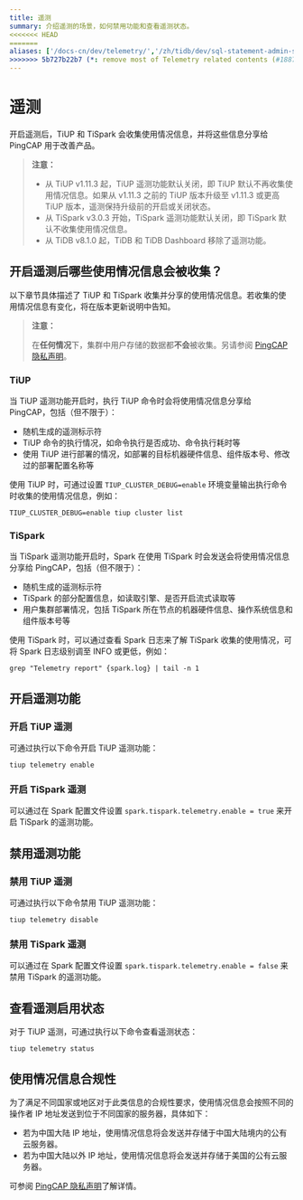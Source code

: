 ```yaml
---
title: 遥测
summary: 介绍遥测的场景，如何禁用功能和查看遥测状态。
<<<<<<< HEAD
=======
aliases: ['/docs-cn/dev/telemetry/','/zh/tidb/dev/sql-statement-admin-show-telemetry']
>>>>>>> 5b727b22b7 (*: remove most of Telemetry related contents (#18878))
---
```


# 遥测

开启遥测后，TiUP 和 TiSpark 会收集使用情况信息，并将这些信息分享给 PingCAP 用于改善产品。

> **注意：**
>
> - 从 TiUP v1.11.3 起，TiUP 遥测功能默认关闭，即 TiUP 默认不再收集使用情况信息。如果从 v1.11.3 之前的 TiUP 版本升级至 v1.11.3 或更高 TiUP 版本，遥测保持升级前的开启或关闭状态。
> - 从 TiSpark v3.0.3 开始，TiSpark 遥测功能默认关闭，即 TiSpark 默认不收集使用情况信息。
> - 从 TiDB v8.1.0 起，TiDB 和 TiDB Dashboard 移除了遥测功能。

## 开启遥测后哪些使用情况信息会被收集？

以下章节具体描述了 TiUP 和 TiSpark 收集并分享的使用情况信息。若收集的使用情况信息有变化，将在版本更新说明中告知。

> **注意：**
>
> 在**任何情况**下，集群中用户存储的数据都**不会**被收集。另请参阅 [PingCAP 隐私声明](https://pingcap.com/zh/privacy-policy/)。

### TiUP

当 TiUP 遥测功能开启时，执行 TiUP 命令时会将使用情况信息分享给 PingCAP，包括（但不限于）：

- 随机生成的遥测标示符
- TiUP 命令的执行情况，如命令执行是否成功、命令执行耗时等
- 使用 TiUP 进行部署的情况，如部署的目标机器硬件信息、组件版本号、修改过的部署配置名称等

使用 TiUP 时，可通过设置 `TIUP_CLUSTER_DEBUG=enable` 环境变量输出执行命令时收集的使用情况信息，例如：

```shell
TIUP_CLUSTER_DEBUG=enable tiup cluster list
```

### TiSpark

当 TiSpark 遥测功能开启时，Spark 在使用 TiSpark 时会发送会将使用情况信息分享给 PingCAP，包括（但不限于）：

- 随机生成的遥测标示符
- TiSpark 的部分配置信息，如读取引擎、是否开启流式读取等
- 用户集群部署情况，包括 TiSpark 所在节点的机器硬件信息、操作系统信息和组件版本号等

使用 TiSpark 时，可以通过查看 Spark 日志来了解 TiSpark 收集的使用情况，可将 Spark 日志级别调至 INFO 或更低，例如：

```shell
grep "Telemetry report" {spark.log} | tail -n 1
```

## 开启遥测功能

### 开启 TiUP 遥测

可通过执行以下命令开启 TiUP 遥测功能：

```shell
tiup telemetry enable
```

### 开启 TiSpark 遥测

可以通过在 Spark 配置文件设置 `spark.tispark.telemetry.enable = true` 来开启 TiSpark 的遥测功能。

## 禁用遥测功能

### 禁用 TiUP 遥测

可通过执行以下命令禁用 TiUP 遥测功能：

```shell
tiup telemetry disable
```

### 禁用 TiSpark 遥测

可以通过在 Spark 配置文件设置 `spark.tispark.telemetry.enable = false` 来禁用 TiSpark 的遥测功能。

## 查看遥测启用状态

对于 TiUP 遥测，可通过执行以下命令查看遥测状态：

```shell
tiup telemetry status
```

## 使用情况信息合规性

为了满足不同国家或地区对于此类信息的合规性要求，使用情况信息会按照不同的操作者 IP 地址发送到位于不同国家的服务器，具体如下：

- 若为中国大陆 IP 地址，使用情况信息将会发送并存储于中国大陆境内的公有云服务器。
- 若为中国大陆以外 IP 地址，使用情况信息将会发送并存储于美国的公有云服务器。

可参阅 [PingCAP 隐私声明](https://pingcap.com/zh/privacy-policy/)了解详情。
